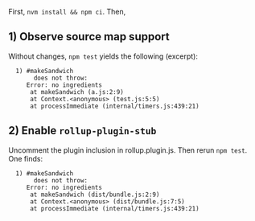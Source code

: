 First, `nvm install && npm ci`. Then,

## 1) Observe source map support

Without changes, `npm test` yields the following (excerpt):

```
  1) #makeSandwich
       does not throw:
     Error: no ingredients
      at makeSandwich (a.js:2:9)
      at Context.<anonymous> (test.js:5:5)
      at processImmediate (internal/timers.js:439:21)
```

## 2) Enable `rollup-plugin-stub`

Uncomment the plugin inclusion in rollup.plugin.js. Then rerun `npm test`. One finds:

```
  1) #makeSandwich
       does not throw:
     Error: no ingredients
      at makeSandwich (dist/bundle.js:2:9)
      at Context.<anonymous> (dist/bundle.js:7:5)
      at processImmediate (internal/timers.js:439:21)
```

